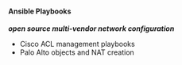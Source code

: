 #### Ansible Playbooks
**_open source multi-vendor network configuration_**

* Cisco ACL management playbooks
* Palo Alto objects and NAT creation  
